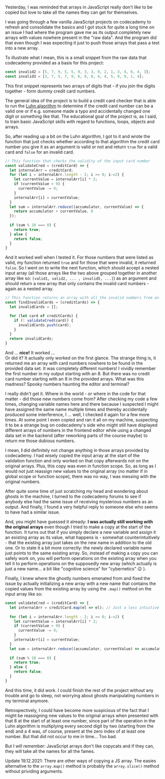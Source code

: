 Yesterday, I was reminded that arrays in JavaScript really don't like to be copied but love to take all the names they can get for themselves.

I was going through a few vanilla JavaScript projects on codecademy to refresh and consolidate the basics and I got stuck for quite a long time on an issue I had where the program gave me as its output completely new arrays with values nowhere present in the "raw data". And the program did that even though I was expecting it just to push those arrays that pass a test into a new array.

To illustrate what I mean, this is a small snippet from the raw data that codecademy provided as a basis for this project:
```javascript
const invalid2 = [5, 7, 9, 5, 5, 9, 3, 3, 9, 2, 1, 3, 4, 6, 4, 3];
const invalid3 = [3, 7, 5, 7, 9, 6, 0, 8, 4, 4, 5, 9, 9, 1, 4];
```

This first snippet represents two arrays of digits that - if you join the digits together - form dummy credit card numbers.

The general idea of the project is to build a credit card checker that is able to run the [Luhn algorithm](https://en.wikipedia.org/wiki/Luhn_algorithm) to determine if the credit card number can be a valid one or if e.g. someone made a typo and accidentally changed one digit or something like that. The educational goal of the project is, as I said, to train basic JavaScript skills with regard to functions, loops, objects and arrays.

So, after reading up a bit on the Luhn algorithm, I got to it and wrote the function that just checks whether according to that algorithm the credit card number you give it as an argument is valid or not and return `true` for a valid card and `false` for an invalid card.
```javascript
// This function that checks the validity of the input card number
const validateCred = (creditCard) => {
  let internalArr = creditCard; 
  for (let i = internalArr.length - 2; i >= 0; i-=2) {
    let currentValue = internalArr[i] * 2;
    if (currentValue > 9) {
      currentValue -= 9;
    }
    internalArr[i] = currentValue;
  }
  let sum = internalArr.reduce((accumulator, currentValue) => {
    return accumulator + currentValue, 0
  });
  
  if (sum % 10 === 0) {
    return true;
  } else {
    return false;
  }
}
```

And it worked well when I tested it. For those numbers that were listed as valid, my function returned `true` and for those that were invalid, it returned `false`. So I went on to write the next function, which should accept a nested input array (all those arrays like the two above grouped together in another array like so: `[valid1, valid2, ... , invalid5, ...]`) as an argument and should return a new array that only contains the invalid card numbers - again as a nested array. 

```javascript
// This function returns an array with all the invalid numbers from an input array.
const findInvalidCards = (creditCards) => {
  let invalidCards = [];

  for (let card of creditCards) {
    if (! validateCred(card)) {
      invalidCards.push(card);
    }
  }
  return invalidCards;
}
```

And ... **nice!** It worked ...  
Or did it? It actually only worked on the first glance. The strange thing is, it returned me an array with card numbers nowhere to be found in the provided data set. It was completely different numbers! I vividly remember the first number in my output starting with an 8. But there was no credit card number starting with an 8 in the provided arrays. What was this madness? Spooky numbers haunting the editor and terminal?

I really didn't get it. Where in the world - or where in the code for that matter - did those new numbers come from? After checking my code a few times, changing variable names here and there because I suspected I might have assigned the same name multiple times and thereby accidentally produced some interference, I ... well, I checked it again for a few more times. 
At some point I even copied and ran it all on my machine, suspecting it to be a strange bug on codecademy's side who might still have displayed different arrays of numbers in the frontend editor while using a changed data set in the backend (after reworking parts of the course maybe) to return me those dubious numbers. 

I mean, **I** did definitely not change anything in those arrays provided by codecademy. I had wisely copied the input array at the start of the validation function and only worked on that copy afterwards not on the original arrays. Plus, this copy was even in function scope. So, as long as I would not just reassign new values to the original array (no matter if in global scope or function scope), there was no way, I was messing with the original numbers.

After quite some time of just scratching my head and wondering about ghosts in the machine, I turned to the codecademy forums to see if anybody else had the same issue of receiving mysterious numbers as an output. And finally, I found a very helpful reply to someone else who seems to have had a similar issue. 

And, you might have guessed it already: **I was actually still working with the original arrays** even though I tried to make a copy at the start of the function. It turns out that if you simply declare a new variable and assign it an existing array as its value, what happens is - somewhat counterintuitively - that the existing array just takes on the new name in addition to the old one. Or to state it a bit more correctly: the newly declared variable name just points to the same existing array. So, instead of making a copy you can safely work on, you will perform operations on the existing array when you tell it to perform operations on the supposedly new array (which actually is just a new name... a bit like "cognitive science" for "cybernetics" :wink: ).

Finally, I knew where the ghostly numbers emenated from and fixed the issue by actually initializing a new array with a new name that contains the copied values from the existing array by using the `.map()` method on the input array like so:
```javascript
const validateCred = (creditCard) => {
  let internalArr = creditCard.map(el => el); // Just a less intuitive but working way to actually "copy" an array.
  
  for (let i = internalArr.length - 2; i >= 0; i-=2) {
    let currentValue = internalArr[i] * 2;
    if (currentValue > 9) {
      currentValue -= 9;
    }
    internalArr[i] = currentValue;
  }
  let sum = internalArr.reduce((accumulator, currentValue) => accumulator + currentValue, 0);
  
  if (sum % 10 === 0) {
    return true;
  } else {
    return false;
  }
}
```
And this time, it did work. I could finish the rest of the project without any trouble and go to sleep, not worrying about ghosts manipulating numbers in my terminal anymore.

Retrospectively, I could have become more suspicious of the fact that I might be reassigning new values to the original arrays when presented with that 8 at the start of at least one number, since part of the operation in the Luhn algorithm is multiplying every second digit by two (starting from the end) and a 4 was, of course, present at the zero index of at least one number. But that did not occur to me in time... Too bad.

But I will remember: JavaScript arrays don't like copycats and if they can, they will take all the names for all the fames.

Update 19.12.2021: There are other ways of copying a JS array. The easies alternative to the `array.map()` method is probably the `array.slice()` method without prividing arguments.
